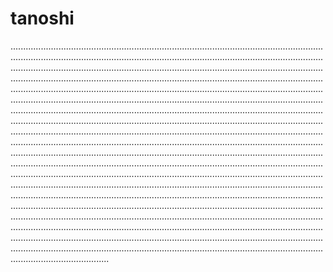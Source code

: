 # tanoshi
.......................................................................................................................................................................................................................................................................................................................................................................................................................................................................................................................................................................................................................................................................................................................................................................................................................................................................................................................................................................................................................................................................................................................................................................................................................................................................................................................................................................................................................................................................................................................................................................................................................................................................................................................................................................................................................................................................................................................................................................................................................................................................................................................................................................................................................................................................................................................................................................................................................................................................................................................................................................................................................